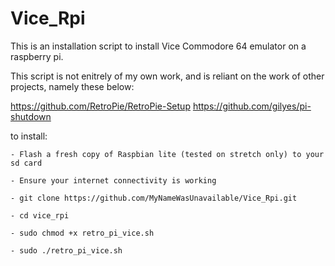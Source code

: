 # Vice_Rpi

This is an installation script to install Vice Commodore 64 emulator on a raspberry pi.

This script is not enitrely of my own work, and is reliant on the work of other projects, namely these below:

https://github.com/RetroPie/RetroPie-Setup
https://github.com/gilyes/pi-shutdown

to install:

	- Flash a fresh copy of Raspbian lite (tested on stretch only) to your sd card
	
	- Ensure your internet connectivity is working
	
	- git clone https://github.com/MyNameWasUnavailable/Vice_Rpi.git
	
	- cd vice_rpi
	
	- sudo chmod +x retro_pi_vice.sh
	
	- sudo ./retro_pi_vice.sh
	
